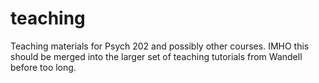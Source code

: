 teaching
========

Teaching materials for Psych 202 and possibly other courses.
IMHO this should be merged into the larger set of teaching tutorials from Wandell before too long.